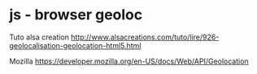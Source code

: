 # js - browser geoloc

Tuto alsa creation
http://www.alsacreations.com/tuto/lire/926-geolocalisation-geolocation-html5.html

Mozilla
https://developer.mozilla.org/en-US/docs/Web/API/Geolocation
